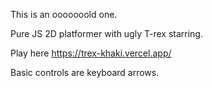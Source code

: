 This is an ooooooold one.

Pure JS 2D platformer with ugly T-rex starring.

Play here https://trex-khaki.vercel.app/

Basic controls are keyboard arrows.
